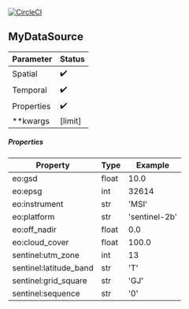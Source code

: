 [![CircleCI](https://circleci.com/gh/geospatial-jeff/cognition-datasources-sentinel2.svg?style=svg)](https://circleci.com/gh/geospatial-jeff/cognition-datasources-sentinel2)

## MyDataSource

| Parameter | Status |
| ----------| ------ |
| Spatial | :heavy_check_mark: |
| Temporal | :heavy_check_mark: |
| Properties | :heavy_check_mark: |
| **kwargs | [limit] |

##### Properties
| Property | Type | Example |
|--------------------------|-------|-------------|
| eo:gsd | float | 10.0 |
| eo:epsg | int | 32614 |
| eo:instrument | str | 'MSI' |
| eo:platform | str | 'sentinel-2b' |
| eo:off_nadir | float | 0.0 |
| eo:cloud_cover | float | 100.0 |
| sentinel:utm_zone | int | 13 |
| sentinel:latitude_band | str | 'T' |
| sentinel:grid_square | str | 'GJ' |
| sentinel:sequence | str | '0' |